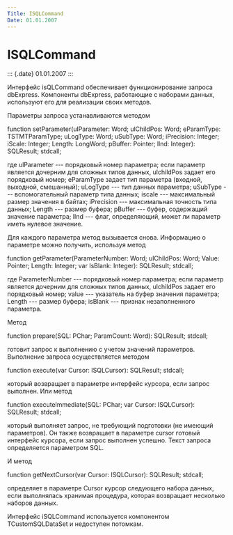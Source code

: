 ```yaml
---
Title: ISQLCommand
Date: 01.01.2007
---
```



ISQLCommand
===========

::: {.date}
01.01.2007
:::

Интерфейс isQLCommand обеспечивает функционирование запроса dbExpress.
Компоненты dbExpress, работающие с наборами данных, используют его для
реализации своих методов.

Параметры запроса устанавливаются методом

function setParameter(ulParameter: Word; ulChildPos: Word; eParamType:
TSTMTParamType; uLogType: Word; uSubType: Word; iPrecision: Integer;
iScale: Integer; Length: LongWord; pBuffer: Pointer; llnd: Integer):
SQLResult; stdcall;

где ulParameter --- порядковый номер параметра; если параметр является
дочерним для сложных типов данных, ulchildPos задает его порядковый
номер; eParamType задает тип параметра (входной, выходной, смешанный);
uLogType --- тип данных параметра; uSubType --- вспомогательный параметр
типа данных; iscale --- максимальный размер значения в байтах;
iPrecision --- максимальная точность типа данных; Length --- размер
буфера; pBuffer --- буфер, содержащий значение параметра; lInd --- флаг,
определяющий, может ли параметр иметь нулевое значение.

Для каждого параметра метод вызывается снова. Информацию о параметре
можно получить, используя метод

function getParameter(ParameterNumber: Word; ulChildPos: Word; Value:
Pointer; Length: Integer; var IsBlank: Integer): SQLResult; stdcall;

где ParameterNumber --- порядковый номер параметра; если параметр
является дочерним для сложных типов данных, ulchildPos задает его
порядковый номер; value --- указатель на буфер значения параметра;
Length --- размер буфера; isBlank --- признак незаполненного параметра.

Метод

function prepare(SQL: PChar; ParamCount: Word): SQLResult; stdcall;

готовит запрос к выполнению с учетом значений параметров. Выполнение
запроса осуществляется методом

function execute(var Cursor: ISQLCursor): SQLResult; stdcall;

который возвращает в параметре интерфейс курсора, если запрос выполнен.
Или метод

function executelmmediate(SQL: PChar; var Cursor: ISQLCursor):
SQLResult; stdcall;

который выполняет запрос, не требующий подготовки (не имеющий
параметров). Он также возвращает в параметре cursor готовый интерфейс
курсора, если запрос выполнен успешно. Текст запроса определяется
параметром SQL.

И метод

function getNextCursor(var Cursor: ISQLCursor): SQLResult; stdcall;

определяет в параметре Cursor курсор следующего набора данных, если
выполнялась хранимая процедура, которая возвращает несколько наборов
данных.

Интерфейс iSQLCommand используется компонентом TCustomSQLDataSet и
недоступен потомкам.
